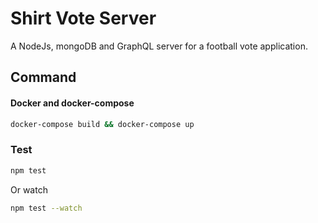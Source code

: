 # Shirt Vote Server

A NodeJs, mongoDB and GraphQL server for a football vote application.

## Command

#### Docker and docker-compose

```bash
docker-compose build && docker-compose up
```

### Test

```bash
npm test
```

Or watch

```bash
npm test --watch
```
